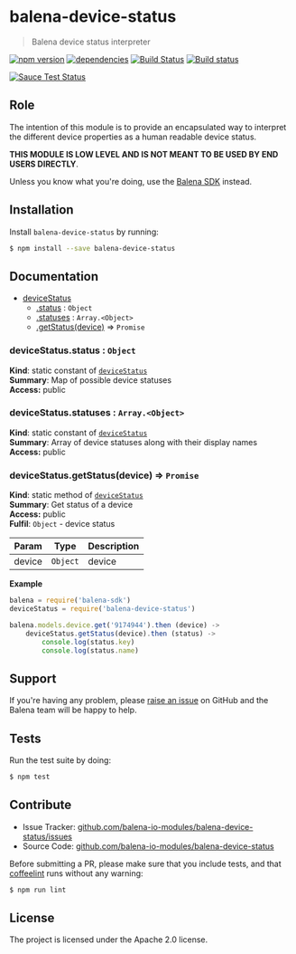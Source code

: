 balena-device-status
===================

> Balena device status interpreter

[![npm version](https://badge.fury.io/js/balena-device-status.svg)](http://badge.fury.io/js/balena-device-status)
[![dependencies](https://david-dm.org/balena-io-modules/balena-device-status.svg)](https://david-dm.org/balena-io-modules/balena-device-status.svg)
[![Build Status](https://travis-ci.org/balena-io-modules/balena-device-status.svg?branch=master)](https://travis-ci.org/balena-io-modules/balena-device-status)
[![Build status](https://ci.appveyor.com/api/projects/status/2t0yxu6971bjd4xa/branch/master?svg=true)](https://ci.appveyor.com/project/resin-io/balena-device-status/branch/master)

[![Sauce Test Status](https://saucelabs.com/browser-matrix/balena-device-status.svg)](https://saucelabs.com/u/balena-device-status)

Role
----

The intention of this module is to provide an encapsulated way to interpret the different device properties as a human readable device status.

**THIS MODULE IS LOW LEVEL AND IS NOT MEANT TO BE USED BY END USERS DIRECTLY**.

Unless you know what you're doing, use the [Balena SDK](https://github.com/balena-io/balena-sdk) instead.

Installation
------------

Install `balena-device-status` by running:

```sh
$ npm install --save balena-device-status
```

Documentation
-------------


* [deviceStatus](#module_deviceStatus)
    * [.status](#module_deviceStatus.status) : <code>Object</code>
    * [.statuses](#module_deviceStatus.statuses) : <code>Array.&lt;Object&gt;</code>
    * [.getStatus(device)](#module_deviceStatus.getStatus) ⇒ <code>Promise</code>

<a name="module_deviceStatus.status"></a>

### deviceStatus.status : <code>Object</code>
**Kind**: static constant of <code>[deviceStatus](#module_deviceStatus)</code>  
**Summary**: Map of possible device statuses  
**Access:** public  
<a name="module_deviceStatus.statuses"></a>

### deviceStatus.statuses : <code>Array.&lt;Object&gt;</code>
**Kind**: static constant of <code>[deviceStatus](#module_deviceStatus)</code>  
**Summary**: Array of device statuses along with their display names  
**Access:** public  
<a name="module_deviceStatus.getStatus"></a>

### deviceStatus.getStatus(device) ⇒ <code>Promise</code>
**Kind**: static method of <code>[deviceStatus](#module_deviceStatus)</code>  
**Summary**: Get status of a device  
**Access:** public  
**Fulfil**: <code>Object</code> - device status  

| Param | Type | Description |
| --- | --- | --- |
| device | <code>Object</code> | device |

**Example**  
```js
balena = require('balena-sdk')
deviceStatus = require('balena-device-status')

balena.models.device.get('9174944').then (device) ->
	deviceStatus.getStatus(device).then (status) ->
		console.log(status.key)
		console.log(status.name)
```

Support
-------

If you're having any problem, please [raise an issue](https://github.com/balena-io-modules/balena-device-status/issues/new) on GitHub and the Balena team will be happy to help.

Tests
-----

Run the test suite by doing:

```sh
$ npm test
```

Contribute
----------

- Issue Tracker: [github.com/balena-io-modules/balena-device-status/issues](https://github.com/balena-io-modules/balena-device-status/issues)
- Source Code: [github.com/balena-io-modules/balena-device-status](https://github.com/balena-io-modules/balena-device-status)

Before submitting a PR, please make sure that you include tests, and that [coffeelint](http://www.coffeelint.org/) runs without any warning:

```sh
$ npm run lint
```

License
-------

The project is licensed under the Apache 2.0 license.
